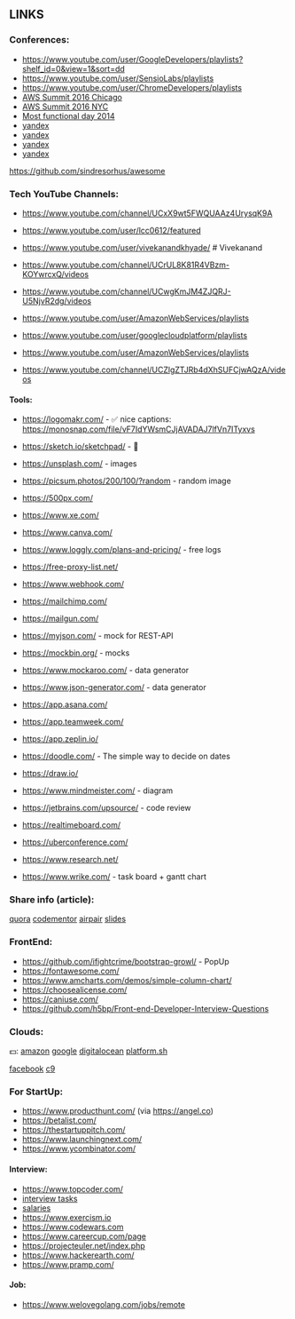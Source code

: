 LINKS
-

### Conferences:

* https://www.youtube.com/user/GoogleDevelopers/playlists?shelf_id=0&view=1&sort=dd
* https://www.youtube.com/user/SensioLabs/playlists
* https://www.youtube.com/user/ChromeDevelopers/playlists
* [AWS Summit 2016 Chicago](https://www.youtube.com/watch?v=Jvg_SsNyR00&list=PLhr1KZpdzukc2_5o7YTT7e2dlKBEKR1ez)
* [AWS Summit 2016 NYC](https://www.youtube.com/watch?v=b7yqd7z1RBQ&t=29s)
* [Most functional day 2014](https://frameworksdays.com/event/most-functional-day/page/program)
* [yandex](https://habrahabr.ru/company/yandex/blog/208120/)
* [yandex](https://habrahabr.ru/company/yandex/blog/208244/)
* [yandex](https://shad.yandex.ru/lectures/)
* [yandex](https://shad.yandex.ru/lectures/algorithms.xml)

https://github.com/sindresorhus/awesome

### Tech YouTube Channels:

* https://www.youtube.com/channel/UCxX9wt5FWQUAAz4UrysqK9A
* https://www.youtube.com/user/lcc0612/featured
* https://www.youtube.com/user/vivekanandkhyade/ # Vivekanand
* https://www.youtube.com/channel/UCrUL8K81R4VBzm-KOYwrcxQ/videos

* https://www.youtube.com/channel/UCwgKmJM4ZJQRJ-U5NjvR2dg/videos
* https://www.youtube.com/user/AmazonWebServices/playlists
* https://www.youtube.com/user/googlecloudplatform/playlists
* https://www.youtube.com/user/AmazonWebServices/playlists

* https://www.youtube.com/channel/UCZlgZTJRb4dXhSUFCjwAQzA/videos

#### Tools:

* https://logomakr.com/ - ✅ nice captions: https://monosnap.com/file/vF7IdYWsmCJjAVADAJ7lfVn7ITyxvs
* https://sketch.io/sketchpad/ - 🎨
* https://unsplash.com/ - images
* https://picsum.photos/200/100/?random - random image
* https://500px.com/
* https://www.xe.com/
* https://www.canva.com/

* https://www.loggly.com/plans-and-pricing/ - free logs
* https://free-proxy-list.net/
* https://www.webhook.com/

* https://mailchimp.com/
* https://mailgun.com/

* https://myjson.com/ - mock for REST-API
* https://mockbin.org/ - mocks
* https://www.mockaroo.com/ - data generator
* https://www.json-generator.com/ - data generator

* https://app.asana.com/
* https://app.teamweek.com/
* https://app.zeplin.io/
* https://doodle.com/ - The simple way to decide on dates
* https://draw.io/
* https://www.mindmeister.com/ - diagram
* https://jetbrains.com/upsource/ - code review
* https://realtimeboard.com/
* https://uberconference.com/
* https://www.research.net/
* https://www.wrike.com/ - task board + gantt chart

### Share info (article):

[quora](https://www.quora.com/)
[codementor](https://www.codementor.io/)
[airpair](https://www.airpair.com/)
[slides](https://speakerdeck.com)

### FrontEnd:

* https://github.com/ifightcrime/bootstrap-growl/ - PopUp
* https://fontawesome.com/
* https://www.amcharts.com/demos/simple-column-chart/
* https://choosealicense.com/
* https://caniuse.com/
* https://github.com/h5bp/Front-end-Developer-Interview-Questions

### Clouds:

💵:
[amazon](https://aws.amazon.com/)
[google](https://cloud.google.com/)
[digitalocean](https://www.digitalocean.com/)
[platform.sh](https://platform.sh/)

[facebook](https://code.facebook.com/projects/)
[c9](https://c9.io)

### For StartUp:

* https://www.producthunt.com/ (via https://angel.co)
* https://betalist.com/
* https://thestartuppitch.com/
* https://www.launchingnext.com/
* https://www.ycombinator.com/

#### Interview:

* https://www.topcoder.com/
* [interview tasks](https://leetcode.com/problemset/top-interview-questions/)
* [salaries](https://www.levels.fyi/SE/Google/Facebook/Microsoft)
* https://www.exercism.io
* https://www.codewars.com
* https://www.careercup.com/page
* https://projecteuler.net/index.php
* https://www.hackerearth.com/
* https://www.pramp.com/

#### Job:

* https://www.welovegolang.com/jobs/remote
